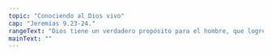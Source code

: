 ```yaml
---
topic: "Conociendo al Dios vivo"
cap: "Jeremías 9.23-24."
rangeText: "Dios tiene un verdadero propósito para el hombre, que logre entenderlo y conocerlo."
mainText: ""
---
```

